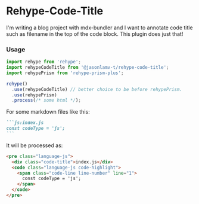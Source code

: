 # Rehype-Code-Title

I'm writing a blog project with mdx-bundler and I want to annotate code title such as filename in the top of the code block. This plugin does just that!

### Usage

```js
import rehype from 'rehype';
import rehypeCodeTitle from '@jasonlamv-t/rehype-code-title';
import rehypePrism from 'rehype-prism-plus';

rehype()
  .use(rehypeCodeTitle) // better choice to be before rehypePrism.
  .use(rehypePrism)
  .process(/* some html */);
```

For some markdown files like this:

````md
```js:index.js
const codeType = 'js';
```
````

It will be processed as:

```html
<pre class="language-js">
  <div class="code-title">index.js</div>
  <code class="language-js code-highlight">
    <span class="code-line line-number" line="1">
      const codeType = 'js';
    </span>
  </code>
</pre>
```
